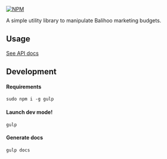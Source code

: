[![NPM](https://nodei.co/npm/balihoo-budget-lib.png)](https://nodei.co/npm/balihoo-budget-lib/)

A simple utility library to manipulate Balihoo marketing budgets.

## Usage
[See API docs](docs/API.md)

## Development

#### Requirements
```
sudo npm i -g gulp
```

#### Launch dev mode!
```
gulp
```

#### Generate docs
```
gulp docs
```
